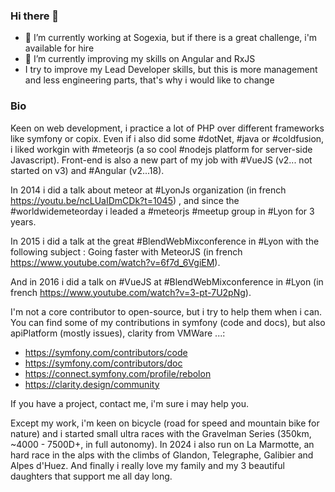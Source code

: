 ### Hi there 👋

- 🔭 I’m currently working at Sogexia, but if there is a great challenge, i'm available for hire
- 🌱 I’m currently improving my skills on Angular and RxJS
-    I try to improve my Lead Developer skills, but this is more management and less engineering parts, that's why i would like to change

### Bio

Keen on web development, i practice a lot of PHP over different frameworks like symfony or copix. Even if i also did some #dotNet, #java or #coldfusion, i liked workgin with #meteorjs (a so cool #nodejs platform for server-side Javascript). Front-end is also a new part of my job with #VueJS (v2... not started on v3) and #Angular (v2...18).

In 2014 i did a talk about meteor at #LyonJs organization (in french https://youtu.be/ncLUaIDmCDk?t=1045) , and since the #worldwidemeteorday i leaded a #meteorjs #meetup group in #Lyon for 3 years.

In 2015 i did a talk at the great #BlendWebMixconference in #Lyon with the following subject : Going faster with MeteorJS (in french https://www.youtube.com/watch?v=6f7d_6VgiEM).

And in 2016 i did a talk on #VueJS at #BlendWebMixconference in #Lyon (in french https://www.youtube.com/watch?v=3-pt-7U2pNg).

I'm not a core contributor to open-source, but i try to help them when i can. You can find some of my contributions in symfony (code and docs), but also apiPlatform (mostly issues), clarity from VMWare ...:
* https://symfony.com/contributors/code
* https://symfony.com/contributors/doc
* https://connect.symfony.com/profile/rebolon
* https://clarity.design/community

If you have a project, contact me, i'm sure i may help you.

Except my work, i'm keen on bicycle (road for speed and mountain bike for nature) and i started small ultra races with the Gravelman Series (350km, ~4000 - 7500D+, in full autonomy). In 2024 i also run on La Marmotte, an hard race in the alps with the climbs of Glandon, Telegraphe, Galibier and Alpes d'Huez. And finally i really love my family and my 3 beautiful daughters that support me all day long.
